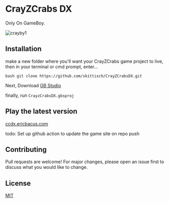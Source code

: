 # CrayZCrabs DX
Only On GameBoy.

![crayby1](https://github.com/skittixch/CrayZCrabsDX/assets/762694/d556f6fd-6067-4fde-bd6f-64a77093969e)

## Installation
make a new folder where you'll want your CrayZCrabs game project to live, then in your terminal or cmd prompt, enter...

`bash
git clone https://github.com/skittixch/CrayZCrabsDX.git
`

Next, Download [GB Studio](https://github.com/chrismaltby/gb-studio#installation "A low/no-code Gameboy game creator ")

finally, run ```CrayzCrabsDX.gbsproj```

## Play the latest version

[ccdx.ericbacus.com](https://ccdx.ericbacus.com)

todo: Set up github action to update the game site on repo push

## Contributing

Pull requests are welcome! For major changes, please open an issue first
to discuss what you would like to change.

## License

[MIT](https://choosealicense.com/licenses/mit/)
